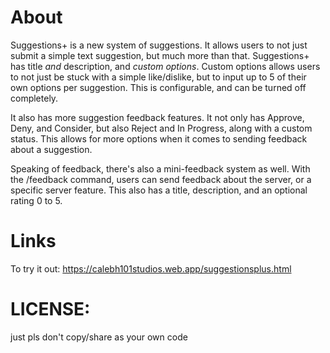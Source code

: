 # About

Suggestions+ is a new system of suggestions. It allows users to not just submit a simple text suggestion, but much more than that. Suggestions+ has title *and* description, and *custom options*. Custom options allows users to not just be stuck with a simple like/dislike, but to input up to 5 of their own options per suggestion. This is configurable, and can be turned off completely.

It also has more suggestion feedback features. It not only has Approve, Deny, and Consider, but also Reject and In Progress, along with a custom status. This allows for more options when it comes to sending feedback about a suggestion.

Speaking of feedback, there's also a mini-feedback system as well. With the /feedback command, users can send feedback about the server, or a specific server feature. This also has a title, description, and an optional rating 0 to 5.

# Links

To try it out: https://calebh101studios.web.app/suggestionsplus.html

# LICENSE:

just pls don't copy/share as your own code
